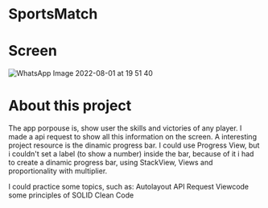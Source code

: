 # SportsMatch

# Screen

![WhatsApp Image 2022-08-01 at 19 51 40](https://user-images.githubusercontent.com/101876344/182366181-c1fd3a3d-d6e4-4faf-ba78-c422107dd74a.jpeg)

# About this project

The app porpouse is, show user the skills and victories of any player. I made a api request to show all this information on the screen. A interesting project resource is the dinamic progress bar. I could use Progress View, but i couldn't set a label (to show a number) inside the bar, because of it i had to create a dinamic progress bar, using StackView, Views and proportionality with multiplier.

I could practice some topics, such as: 
Autolayout
API Request
Viewcode
some principles of SOLID
Clean Code
